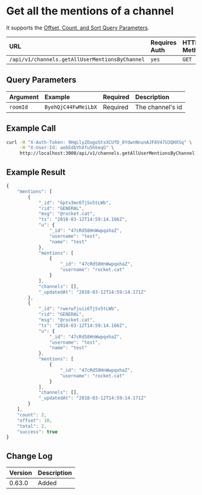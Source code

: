 # Get all the mentions of a channel

It supports the [Offset, Count, and Sort Query Parameters](../../offset-and-count-and-sort-info.md).

| URL | Requires Auth | HTTP Method |
| :--- | :--- | :--- |
| `/api/v1/channels.getAllUserMentionsByChannel` | `yes` | `GET` |

## Query Parameters

| Argument | Example | Required | Description |
| :--- | :--- | :--- | :--- |
| `roomId` | `ByehQjC44FwMeiLbX` | Required | The channel's id |

## Example Call

```bash
curl -H "X-Auth-Token: 9HqLlyZOugoStsXCUfD_0YdwnNnunAJF8V47U3QHXSq" \
     -H "X-User-Id: aobEdbYhXfu5hkeqG" \
     http://localhost:3000/api/v1/channels.getAllUserMentionsByChannel?roomId=ByehQjC44FwMeiLbX
```

## Example Result

```javascript
{
    "mentions": [
        {
            "_id": "Gptx3mc6TjSv5tLWb",
            "rid": "GENERAL",
            "msg": "@rocket.cat",
            "ts": "2018-03-12T14:59:14.166Z",
            "u": {
                "_id": "47cRd58HnWwpqxhaZ",
                "username": "test",
                "name": "test"
            },
            "mentions": [
                {
                    "_id": "47cRd58HnWwpqxhaZ",
                    "username": "rocket.cat"
                }
            ],
            "channels": [],
            "_updatedAt": "2018-03-12T14:59:14.171Z"
        },
        {
            "_id": "rwerwfjuii6TjSv5tLWb",
            "rid": "GENERAL",
            "msg": "@rocket.cat",
            "ts": "2018-03-12T14:59:14.166Z",
            "u": {
                "_id": "47cRd58HnWwpqxhaZ",
                "username": "test",
                "name": "test"
            },
            "mentions": [
                {
                    "_id": "47cRd58HnWwpqxhaZ",
                    "username": "rocket.cat"
                }
            ],
            "channels": [],
            "_updatedAt": "2018-03-12T14:59:14.171Z"
        }
    ],
    "count": 2,
    "offset": 10,
    "total": 2,
    "success": true
}
```

## Change Log

| Version | Description |
| :--- | :--- |
| 0.63.0 | Added |


